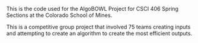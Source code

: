 This is the code used for the AlgoBOWL Project for CSCI 406 Spring Sections at the Colorado School of Mines.

This is a competitive group project that involved 75 teams creating inputs and attempting to create an algorithm to create the most efficient outputs.
